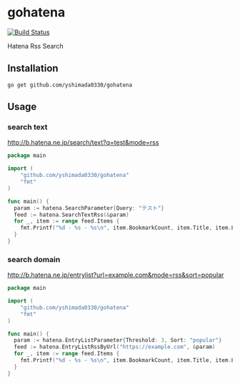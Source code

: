 # gohatena

[![Build Status](https://travis-ci.org/yshimada0330/gohatena.svg?branch=master)](https://travis-ci.org/yshimada0330/gohatena)

Hatena Rss Search

## Installation
`go get github.com/yshimada0330/gohatena`

## Usage

### search text
http://b.hatena.ne.jp/search/text?q=test&mode=rss

```go
package main

import (
    "github.com/yshimada0330/gohatena"
    "fmt"
)

func main() {
  param := hatena.SearchParameter{Query: "テスト"}
  feed := hatena.SearchTextRss(&param)
  for _, item := range feed.Items {
    fmt.Printf("%d - %s - %s\n", item.BookmarkCount, item.Title, item.Link)
  }
}

```

### search domain
http://b.hatena.ne.jp/entrylist?url=example.com&mode=rss&sort=popular

```go
package main

import (
    "github.com/yshimada0330/gohatena"
    "fmt"
)

func main() {
  param := hatena.EntryListParameter{Threshold: 3, Sort: "popular"}
  feed := hatena.EntryListRssByUrl("https://example.com", &param)
  for _, item := range feed.Items {
    fmt.Printf("%d - %s - %s\n", item.BookmarkCount, item.Title, item.Link)
  }
}

```
